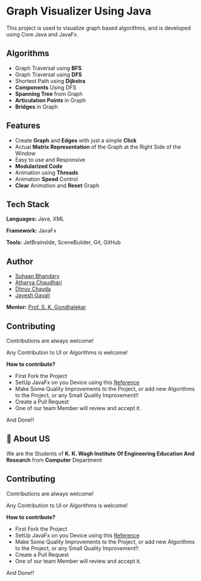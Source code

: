 
# Graph Visualizer Using Java

This project is used to visualize graph based algorithms, and is developed using Core Java and JavaFx.
## Algorithms

- Graph Traversal using **BFS**
- Graph Traversal using **DFS**
- Shortest Path using **Dijkstra**
- **Components** Using DFS
- **Spanning Tree** from Graph
- **Articulation Points** in Graph
- **Bridges** in Graph
## Features

- Create **Graph** and **Edges** with just a simple **Click**
- Actual **Matrix Representation** of the Graph at the Right Side of the Window
- Easy to use and Responsive
- **Modularized Code**
- Animation using **Threads**
- Animation **Speed** Control
- **Clear** Animation and **Reset** Graph


## Tech Stack

**Languages:** Java, XML

**Framework:** JavaFx

**Tools:** JetBrainsIde, SceneBuilder, Git, GitHub

## Author

- [Suhaan Bhandary](https://www.linkedin.com/in/suhaan-bhandary)
- [Atharva Chaudhari](https://www.linkedin.com/in/atharva-chaudhari-a7505b227)
- [Dhruv Chavda](https://www.linkedin.com/in/dhruv-chavda-220778238)
- [Jayesh Gavali](https://www.linkedin.com/in/jayesh-gavali-6b5580214)

**Mentor:** [Prof. S. K. Gondhalekar](https://www.linkedin.com/in/seema-gondhalekar-073a69176)
## Contributing

Contributions are always welcome!

Any Contribution to UI or Algorithms is welcome!

**How to contribute?**

- First Fork the Project 
- SetUp JavaFx on you Device using this [Reference](https://youtu.be/Ope4icw6bVk)
- Make Some Quality Improvements to the Project, or add new Algorithms to the Project, or any Small Quality Improvement!!
- Create a Pull Request 
- One of our team Member will review and accept it.

And Done!!

## 🚀 About US
We are the Students of **K. K. Wagh Institute Of Engineering Education And Research** from **Computer** Department

## Contributing

Contributions are always welcome!

Any Contribution to UI or Algorithms is welcome!

**How to contribute?**

- First Fork the Project 
- SetUp JavaFx on you Device using this [Reference](https://youtu.be/Ope4icw6bVk)
- Make Some Quality Improvements to the Project, or add new Algorithms to the Project, or any Small Quality Improvement!!
- Create a Pull Request 
- One of our team Member will review and accept it.

And Done!!
